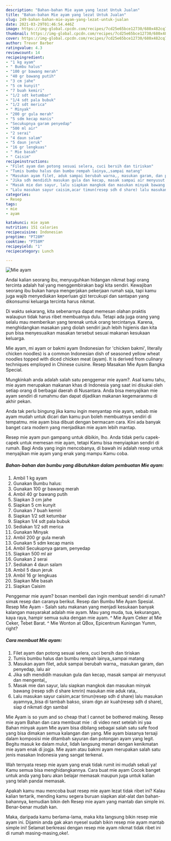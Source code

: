 ```yaml
---
description: "Bahan-bahan Mie ayam yang lezat Untuk Jualan"
title: "Bahan-bahan Mie ayam yang lezat Untuk Jualan"
slug: 249-bahan-bahan-mie-ayam-yang-lezat-untuk-jualan
date: 2021-03-29T01:46:54.446Z
image: https://img-global.cpcdn.com/recipes/7cd25e65bce12730/680x482cq70/mie-ayam-foto-resep-utama.jpg
thumbnail: https://img-global.cpcdn.com/recipes/7cd25e65bce12730/680x482cq70/mie-ayam-foto-resep-utama.jpg
cover: https://img-global.cpcdn.com/recipes/7cd25e65bce12730/680x482cq70/mie-ayam-foto-resep-utama.jpg
author: Trevor Barber
ratingvalue: 4.3
reviewcount: 14
recipeingredient:
- "1 kg ayam"
- " Bumbu halus"
- "100 gr bawang merah"
- "40 gr bawang putih"
- "3 cm jahe"
- "5 cm kunyit"
- "7 buah kemiri"
- "1/2 sdt ketumbar"
- "1/4 sdt pala bubuk"
- "1/2 sdt merica"
- " Minyak"
- "200 gr gula merah"
- "5 sdm kecap manis"
- "Secukupnya garam penyedap"
- "500 ml air"
- "2 serai"
- "4 daun salam"
- "5 daun jeruk"
- "16 gr lengkuas"
- " Mie basah"
- " Caisim"
recipeinstructions:
- "Filet ayam dan potong sesuai selera, cuci bersih dan tiriskan"
- "Tumis bumbu halus dan bumbu rempah lainya,,sampai matang"
- "Masukan ayam filet, aduk sampai berubah warna,, masukan garam, dan penyedap, lalu air"
- "Jika sdh mendidih masukan gula dan kecap, masak sampai air menyusut dan mengental,,"
- "Masak mie dan sayur, lalu siapkan mangkok dan masukan minyak bawang (resep sdh d share kmrin) masukan mie aduk rata,."
- "Lalu masukan sayur caisim,acar timun(resep sdh d share) lalu masukan ayamnya,,bisa di tambah bakso, siram dgn air kuah(resep sdh d share), siap d nikmati dgn sambal"
categories:
- Resep
tags:
- mie
- ayam

katakunci: mie ayam 
nutrition: 151 calories
recipecuisine: Indonesian
preptime: "PT28M"
cooktime: "PT58M"
recipeyield: "1"
recipecategory: Lunch

---
```



![Mie ayam](https://img-global.cpcdn.com/recipes/7cd25e65bce12730/680x482cq70/mie-ayam-foto-resep-utama.jpg)

Andai kalian seorang ibu, menyuguhkan hidangan nikmat bagi orang tercinta adalah hal yang menggembirakan bagi kita sendiri. Kewajiban seorang ibu bukan hanya mengerjakan pekerjaan rumah saja, tapi kamu juga wajib menyediakan keperluan gizi tercukupi dan santapan yang dikonsumsi keluarga tercinta harus nikmat.

Di waktu  sekarang, kita sebenarnya dapat memesan olahan praktis walaupun tidak harus ribet membuatnya dulu. Tetapi ada juga orang yang selalu mau memberikan yang terenak untuk orang tercintanya. Karena, menghidangkan masakan yang diolah sendiri jauh lebih higienis dan kita pun bisa menyesuaikan masakan tersebut sesuai makanan kesukaan keluarga. 

Mie ayam, mi ayam or bakmi ayam (Indonesian for &#39;chicken bakmi&#39;, literally chicken noodles) is a common Indonesian dish of seasoned yellow wheat noodles topped with diced chicken meat (ayam). It is derived from culinary techniques employed in Chinese cuisine. Resep Masakan Mie Ayam Bangka Special.

Mungkinkah anda adalah salah satu penggemar mie ayam?. Asal kamu tahu, mie ayam merupakan makanan khas di Indonesia yang saat ini disukai oleh setiap orang di berbagai daerah di Nusantara. Anda bisa menyajikan mie ayam sendiri di rumahmu dan dapat dijadikan makanan kegemaranmu di akhir pekan.

Anda tak perlu bingung jika kamu ingin menyantap mie ayam, sebab mie ayam mudah untuk dicari dan kamu pun boleh membuatnya sendiri di tempatmu. mie ayam bisa dibuat dengan bermacam cara. Kini ada banyak banget cara modern yang menjadikan mie ayam lebih mantap.

Resep mie ayam pun gampang untuk dibikin, lho. Anda tidak perlu capek-capek untuk memesan mie ayam, tetapi Kamu bisa menyiapkan sendiri di rumah. Bagi Anda yang ingin mencobanya, di bawah ini adalah resep untuk menyajikan mie ayam yang enak yang mampu Kamu coba.

<!--inarticleads1-->

##### Bahan-bahan dan bumbu yang dibutuhkan dalam pembuatan Mie ayam:

1. Ambil 1 kg ayam
1. Gunakan  Bumbu halus:
1. Gunakan 100 gr bawang merah
1. Ambil 40 gr bawang putih
1. Siapkan 3 cm jahe
1. Siapkan 5 cm kunyit
1. Gunakan 7 buah kemiri
1. Siapkan 1/2 sdt ketumbar
1. Siapkan 1/4 sdt pala bubuk
1. Sediakan 1/2 sdt merica
1. Gunakan  Minyak
1. Ambil 200 gr gula merah
1. Gunakan 5 sdm kecap manis
1. Ambil Secukupnya garam, penyedap
1. Siapkan 500 ml air
1. Gunakan 2 serai
1. Sediakan 4 daun salam
1. Ambil 5 daun jeruk
1. Ambil 16 gr lengkuas
1. Siapkan  Mie basah
1. Siapkan  Caisim


Penggemar mie ayam? bosan membeli dan ingin membuat sendiri di rumah? simak resep dan caranya berikut. Resep dan Bumbu Mie Ayam Spesial. Resep Mie Ayam - Salah satu makanan yang menjadi kesukaan banyak kalangan masyarakat adalah mie ayam. Mau yang muda, tua, kekurangan, kaya raya, hampir semua suka dengan mie ayam. ^ Mie Ayam Ceker at Mie Ceker, Tebet Barat. ^ Mie Wonton at QBox, Epicentrum Kuningan Yumm, right? 

<!--inarticleads2-->

##### Cara membuat Mie ayam:

1. Filet ayam dan potong sesuai selera, cuci bersih dan tiriskan
1. Tumis bumbu halus dan bumbu rempah lainya,,sampai matang
1. Masukan ayam filet, aduk sampai berubah warna,, masukan garam, dan penyedap, lalu air
1. Jika sdh mendidih masukan gula dan kecap, masak sampai air menyusut dan mengental,,
1. Masak mie dan sayur, lalu siapkan mangkok dan masukan minyak bawang (resep sdh d share kmrin) masukan mie aduk rata,.
1. Lalu masukan sayur caisim,acar timun(resep sdh d share) lalu masukan ayamnya,,bisa di tambah bakso, siram dgn air kuah(resep sdh d share), siap d nikmati dgn sambal


Mie Ayam is so yum and so cheap that I cannot be bothered making. Resep mie ayam Bahan dan cara membuat mie : di video next setelah ini yaa Bahan minyak ayam Mie ayam bisa dibilang sebagai salah satu safe food yang bisa dimakan semua kalangan dan yang. Mie ayam biasanya tersaji dalam komposisi mie ditambah sayuran dan potongan ayam yang legit. Begitu masuk ke dalam mulut, lidah langsung menari dengan kenikmatan mie ayam enak di jogja. Mie ayam atau bakmi ayam merupakan salah satu jenis masakan Indonesia yang sangat terkenal. 

Wah ternyata resep mie ayam yang enak tidak rumit ini mudah sekali ya! Kamu semua bisa menghidangkannya. Cara buat mie ayam Cocok banget untuk anda yang baru akan belajar memasak maupun juga untuk kalian yang telah pandai memasak.

Apakah kamu mau mencoba buat resep mie ayam lezat tidak ribet ini? Kalau kalian tertarik, mending kamu segera buruan siapkan alat-alat dan bahan-bahannya, kemudian bikin deh Resep mie ayam yang mantab dan simple ini. Benar-benar mudah kan. 

Maka, daripada kamu berlama-lama, maka kita langsung bikin resep mie ayam ini. Dijamin anda gak akan nyesel sudah bikin resep mie ayam mantab simple ini! Selamat berkreasi dengan resep mie ayam nikmat tidak ribet ini di rumah masing-masing,oke!.

